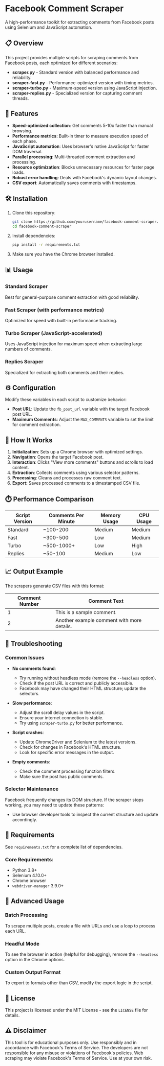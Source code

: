 # Facebook Comment Scraper

A high-performance toolkit for extracting comments from Facebook posts using Selenium and JavaScript automation.

## 📋 Overview

This project provides multiple scripts for scraping comments from Facebook posts, each optimized for different scenarios:

- **scraper.py** - Standard version with balanced performance and reliability.
- **scraper-fast.py** - Performance-optimized version with timing metrics.
- **scraper-turbo.py** - Maximum-speed version using JavaScript injection.
- **scraper-replies.py** - Specialized version for capturing comment threads.

## 🚀 Features

- **Speed-optimized collection**: Get comments 5-10x faster than manual browsing.
- **Performance metrics**: Built-in timer to measure execution speed of each phase.
- **JavaScript automation**: Uses browser's native JavaScript for faster DOM traversal.
- **Parallel processing**: Multi-threaded comment extraction and processing.
- **Resource optimization**: Blocks unnecessary resources for faster page loads.
- **Robust error handling**: Deals with Facebook's dynamic layout changes.
- **CSV export**: Automatically saves comments with timestamps.

## 🛠️ Installation

1. Clone this repository:

   ```bash
   git clone https://github.com/yourusername/facebook-comment-scraper.git
   cd facebook-comment-scraper
   ```

2. Install dependencies:

   ```bash
   pip install -r requirements.txt
   ```

3. Make sure you have the Chrome browser installed.

## 📊 Usage

### Standard Scraper

Best for general-purpose comment extraction with good reliability.

### Fast Scraper (with performance metrics)

Optimized for speed with built-in performance tracking.

### Turbo Scraper (JavaScript-accelerated)

Uses JavaScript injection for maximum speed when extracting large numbers of comments.

### Replies Scraper

Specialized for extracting both comments and their replies.

## ⚙️ Configuration

Modify these variables in each script to customize behavior:

- **Post URL**: Update the `fb_post_url` variable with the target Facebook post URL.
- **Maximum Comments**: Adjust the `MAX_COMMENTS` variable to set the limit for comment extraction.

## 🧩 How It Works

1. **Initialization**: Sets up a Chrome browser with optimized settings.
2. **Navigation**: Opens the target Facebook post.
3. **Interaction**: Clicks "View more comments" buttons and scrolls to load content.
4. **Extraction**: Collects comments using various selector patterns.
5. **Processing**: Cleans and processes raw comment text.
6. **Export**: Saves processed comments to a timestamped CSV file.

## ⏱️ Performance Comparison

| Script Version | Comments Per Minute | Memory Usage | CPU Usage |
| -------------- | ------------------- | ------------ | --------- |
| Standard       | ~100-200            | Medium       | Medium    |
| Fast           | ~300-500            | Low          | Medium    |
| Turbo          | ~500-1000+          | Low          | High      |
| Replies        | ~50-100             | Medium       | Low       |

## 📈 Output Example

The scrapers generate CSV files with this format:

| Comment Number | Comment Text                               |
| -------------- | ------------------------------------------ |
| 1              | This is a sample comment.                  |
| 2              | Another example comment with more details. |

## 🔧 Troubleshooting

### Common Issues

- **No comments found**:

  - Try running without headless mode (remove the `--headless` option).
  - Check if the post URL is correct and publicly accessible.
  - Facebook may have changed their HTML structure; update the selectors.

- **Slow performance**:

  - Adjust the scroll delay values in the script.
  - Ensure your internet connection is stable.
  - Try using `scraper-turbo.py` for better performance.

- **Script crashes**:

  - Update ChromeDriver and Selenium to the latest versions.
  - Check for changes in Facebook's HTML structure.
  - Look for specific error messages in the output.

- **Empty comments**:
  - Check the comment processing function filters.
  - Make sure the post has public comments.

### Selector Maintenance

Facebook frequently changes its DOM structure. If the scraper stops working, you may need to update these patterns:

- Use browser developer tools to inspect the current structure and update accordingly.

## 📝 Requirements

See `requirements.txt` for a complete list of dependencies.

### Core Requirements:

- Python 3.8+
- Selenium 4.10.0+
- Chrome browser
- `webdriver-manager` 3.9.0+

## 🧪 Advanced Usage

### Batch Processing

To scrape multiple posts, create a file with URLs and use a loop to process each URL.

### Headful Mode

To see the browser in action (helpful for debugging), remove the `--headless` option in the Chrome options.

### Custom Output Format

To export to formats other than CSV, modify the export logic in the script.

## 📜 License

This project is licensed under the MIT License - see the `LICENSE` file for details.

## ⚠️ Disclaimer

This tool is for educational purposes only. Use responsibly and in accordance with Facebook's Terms of Service. The developers are not responsible for any misuse or violations of Facebook's policies. Web scraping may violate Facebook's Terms of Service. Use at your own risk.
